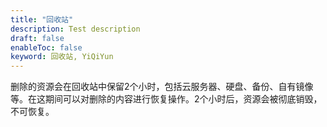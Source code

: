 ```yaml
---
title: "回收站"
description: Test description
draft: false
enableToc: false
keyword: 回收站, YiQiYun
---
```




删除的资源会在回收站中保留2个小时，包括云服务器、硬盘、备份、自有镜像等。在这期间可以对删除的内容进行恢复操作。2个小时后，资源会被彻底销毁，不可恢复。

